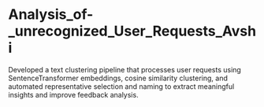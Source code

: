 # Analysis_of-_unrecognized_User_Requests_Avshi
Developed a text clustering pipeline that processes user requests using SentenceTransformer embeddings, cosine similarity clustering, and automated representative selection and naming to extract meaningful insights and improve feedback analysis.
